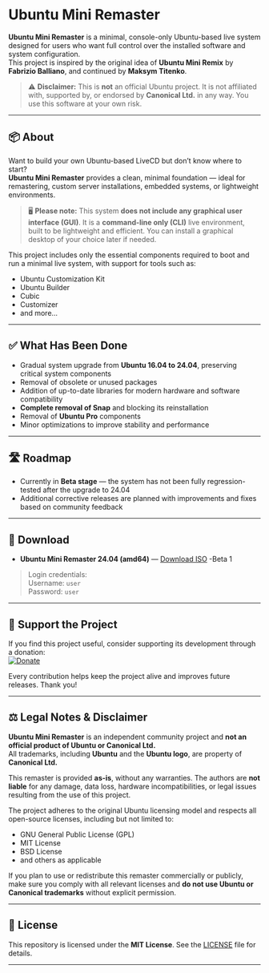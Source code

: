 # Ubuntu Mini Remaster

**Ubuntu Mini Remaster** is a minimal, console-only Ubuntu-based live system designed for users who want full control over the installed software and system configuration.  
This project is inspired by the original idea of **Ubuntu Mini Remix** by **Fabrizio Balliano**, and continued by **Maksym Titenko**.

> ⚠️ **Disclaimer:** This is **not** an official Ubuntu project. It is not affiliated with, supported by, or endorsed by **Canonical Ltd.** in any way. You use this software at your own risk.

---

## 📦 About

Want to build your own Ubuntu-based LiveCD but don’t know where to start?  
**Ubuntu Mini Remaster** provides a clean, minimal foundation — ideal for remastering, custom server installations, embedded systems, or lightweight environments.

> 🖥️ **Please note:** This system **does not include any graphical user interface (GUI)**. It is a **command-line only (CLI)** live environment, built to be lightweight and efficient. You can install a graphical desktop of your choice later if needed.

This project includes only the essential components required to boot and run a minimal live system, with support for tools such as:

- Ubuntu Customization Kit  
- Ubuntu Builder  
- Cubic  
- Customizer  
- and more...

---

## ✅ What Has Been Done

- Gradual system upgrade from **Ubuntu 16.04 to 24.04**, preserving critical system components
- Removal of obsolete or unused packages
- Addition of up-to-date libraries for modern hardware and software compatibility
- **Complete removal of Snap** and blocking its reinstallation
- Removal of **Ubuntu Pro** components
- Minor optimizations to improve stability and performance

---

## 🛣️ Roadmap

- Currently in **Beta stage** — the system has not been fully regression-tested after the upgrade to 24.04
- Additional corrective releases are planned with improvements and fixes based on community feedback

---

## 💾 Download

- **Ubuntu Mini Remaster 24.04 (amd64)** — [Download ISO](https://github.com/linuxmative/Ubuntu-Mini-Remaster/releases/download/Beta-1/ubuntu-mini-remaster-24.04.iso) -Beta 1  
> Login credentials:  
> Username: `user`  
> Password: `user`

---

## 💖 Support the Project

If you find this project useful, consider supporting its development through a donation:  
[![Donate](https://img.shields.io/badge/Donate-PayPal-blue.svg)](https://www.paypal.com/donate/?hosted_button_id=8P43MJQ2TM7S2)

Every contribution helps keep the project alive and improves future releases. Thank you!

---

## ⚖️ Legal Notes & Disclaimer

**Ubuntu Mini Remaster** is an independent community project and **not an official product of Ubuntu or Canonical Ltd.**  
All trademarks, including **Ubuntu** and the **Ubuntu logo**, are property of **Canonical Ltd.**

This remaster is provided **as-is**, without any warranties. The authors are **not liable** for any damage, data loss, hardware incompatibilities, or legal issues resulting from the use of this project.

The project adheres to the original Ubuntu licensing model and respects all open-source licenses, including but not limited to:

- GNU General Public License (GPL)
- MIT License
- BSD License
- and others as applicable

If you plan to use or redistribute this remaster commercially or publicly, make sure you comply with all relevant licenses and **do not use Ubuntu or Canonical trademarks** without explicit permission.

---

## 📜 License

This repository is licensed under the **MIT License**. See the [LICENSE](LICENSE) file for details.

---
